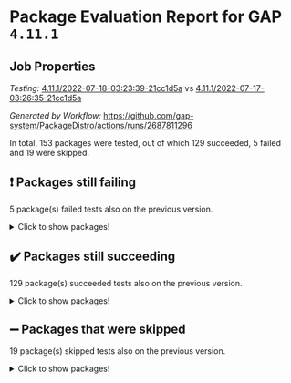 # Package Evaluation Report for GAP `4.11.1`

## Job Properties

*Testing:* [4.11.1/2022-07-18-03:23:39-21cc1d5a](https://github.com/gap-system/PackageDistro/blob/data/reports/4.11.1/2022-07-18-03:23:39-21cc1d5a) vs [4.11.1/2022-07-17-03:26:35-21cc1d5a](https://github.com/gap-system/PackageDistro/blob/data/reports/4.11.1/2022-07-17-03:26:35-21cc1d5a)

*Generated by Workflow:* https://github.com/gap-system/PackageDistro/actions/runs/2687811296

In total, 153 packages were tested, out of which 129 succeeded, 5 failed and 19 were skipped.

## :exclamation: Packages still failing

5 package(s) failed tests also on the previous version.
<details><summary>Click to show packages!</summary>

- francy 1.2.4 [(failure)](https://github.com/gap-system/PackageDistro/runs/7382314531?check_suite_focus=true)
- hap 1.44 [(failure)](https://github.com/gap-system/PackageDistro/runs/7382315088?check_suite_focus=true)
- packagemanager 1.2 [(failure)](https://github.com/gap-system/PackageDistro/runs/7382316795?check_suite_focus=true)
- recog 1.3.2 [(failure)](https://github.com/gap-system/PackageDistro/runs/7382317483?check_suite_focus=true)
- semigroups 4.0.0 [(failure)](https://github.com/gap-system/PackageDistro/runs/7382317770?check_suite_focus=true)
</details>

## :heavy_check_mark: Packages still succeeding

129 package(s) succeeded tests also on the previous version.
<details><summary>Click to show packages!</summary>

- ace 5.4 [(success)](https://github.com/gap-system/PackageDistro/runs/7382312749?check_suite_focus=true)
- aclib 1.3.2 [(success)](https://github.com/gap-system/PackageDistro/runs/7382312797?check_suite_focus=true)
- agt 0.2 [(success)](https://github.com/gap-system/PackageDistro/runs/7382312837?check_suite_focus=true)
- alnuth 3.2.1 [(success)](https://github.com/gap-system/PackageDistro/runs/7382312879?check_suite_focus=true)
- anupq 3.2.6 [(success)](https://github.com/gap-system/PackageDistro/runs/7382312907?check_suite_focus=true)
- atlasrep 2.1.2 [(success)](https://github.com/gap-system/PackageDistro/runs/7382312946?check_suite_focus=true)
- autodoc 2022.07.10 [(success)](https://github.com/gap-system/PackageDistro/runs/7382312981?check_suite_focus=true)
- automata 1.15 [(success)](https://github.com/gap-system/PackageDistro/runs/7382313020?check_suite_focus=true)
- automgrp 1.3.2 [(success)](https://github.com/gap-system/PackageDistro/runs/7382313057?check_suite_focus=true)
- autpgrp 1.10.2 [(success)](https://github.com/gap-system/PackageDistro/runs/7382313097?check_suite_focus=true)
- cap 2022.06-05 [(success)](https://github.com/gap-system/PackageDistro/runs/7382313141?check_suite_focus=true)
- caratinterface 2.3.3 [(success)](https://github.com/gap-system/PackageDistro/runs/7382313198?check_suite_focus=true)
- cddinterface 2020.06.24 [(success)](https://github.com/gap-system/PackageDistro/runs/7382313245?check_suite_focus=true)
- circle 1.6.5 [(success)](https://github.com/gap-system/PackageDistro/runs/7382313292?check_suite_focus=true)
- classicpres 1.22 [(success)](https://github.com/gap-system/PackageDistro/runs/7382313329?check_suite_focus=true)
- cohomolo 1.6.10 [(success)](https://github.com/gap-system/PackageDistro/runs/7382313362?check_suite_focus=true)
- congruence 1.2.4 [(success)](https://github.com/gap-system/PackageDistro/runs/7382313400?check_suite_focus=true)
- corelg 1.56 [(success)](https://github.com/gap-system/PackageDistro/runs/7382313447?check_suite_focus=true)
- crime 1.6 [(success)](https://github.com/gap-system/PackageDistro/runs/7382313486?check_suite_focus=true)
- crisp 1.4.5 [(success)](https://github.com/gap-system/PackageDistro/runs/7382313538?check_suite_focus=true)
- crypting 0.10 [(success)](https://github.com/gap-system/PackageDistro/runs/7382313598?check_suite_focus=true)
- cryst 4.1.24 [(success)](https://github.com/gap-system/PackageDistro/runs/7382313656?check_suite_focus=true)
- crystcat 1.1.9 [(success)](https://github.com/gap-system/PackageDistro/runs/7382313698?check_suite_focus=true)
- ctbllib 1.3.4 [(success)](https://github.com/gap-system/PackageDistro/runs/7382313754?check_suite_focus=true)
- cubefree 1.19 [(success)](https://github.com/gap-system/PackageDistro/runs/7382313800?check_suite_focus=true)
- curlinterface 2.2.2 [(success)](https://github.com/gap-system/PackageDistro/runs/7382313864?check_suite_focus=true)
- cvec 2.7.5 [(success)](https://github.com/gap-system/PackageDistro/runs/7382313913?check_suite_focus=true)
- datastructures 0.2.7 [(success)](https://github.com/gap-system/PackageDistro/runs/7382313973?check_suite_focus=true)
- deepthought 1.0.5 [(success)](https://github.com/gap-system/PackageDistro/runs/7382314009?check_suite_focus=true)
- design 1.7 [(success)](https://github.com/gap-system/PackageDistro/runs/7382314045?check_suite_focus=true)
- difsets 2.3.1 [(success)](https://github.com/gap-system/PackageDistro/runs/7382314109?check_suite_focus=true)
- digraphs 1.5.3 [(success)](https://github.com/gap-system/PackageDistro/runs/7382314149?check_suite_focus=true)
- edim 1.3.5 [(success)](https://github.com/gap-system/PackageDistro/runs/7382314184?check_suite_focus=true)
- example 4.3.1 [(success)](https://github.com/gap-system/PackageDistro/runs/7382314210?check_suite_focus=true)
- factint 1.6.3 [(success)](https://github.com/gap-system/PackageDistro/runs/7382314247?check_suite_focus=true)
- ferret 1.0.8 [(success)](https://github.com/gap-system/PackageDistro/runs/7382314275?check_suite_focus=true)
- fga 1.4.0 [(success)](https://github.com/gap-system/PackageDistro/runs/7382314306?check_suite_focus=true)
- fining 1.5 [(success)](https://github.com/gap-system/PackageDistro/runs/7382314329?check_suite_focus=true)
- float 1.0.3 [(success)](https://github.com/gap-system/PackageDistro/runs/7382314358?check_suite_focus=true)
- format 1.4.3 [(success)](https://github.com/gap-system/PackageDistro/runs/7382314382?check_suite_focus=true)
- forms 1.2.8 [(success)](https://github.com/gap-system/PackageDistro/runs/7382314408?check_suite_focus=true)
- fplsa 1.2.5 [(success)](https://github.com/gap-system/PackageDistro/runs/7382314438?check_suite_focus=true)
- fr 2.4.8 [(success)](https://github.com/gap-system/PackageDistro/runs/7382314476?check_suite_focus=true)
- fwtree 1.3 [(success)](https://github.com/gap-system/PackageDistro/runs/7382314572?check_suite_focus=true)
- gbnp 1.0.5 [(success)](https://github.com/gap-system/PackageDistro/runs/7382314624?check_suite_focus=true)
- generalizedmorphismsforcap 2022.05-01 [(success)](https://github.com/gap-system/PackageDistro/runs/7382314683?check_suite_focus=true)
- genss 1.6.6 [(success)](https://github.com/gap-system/PackageDistro/runs/7382314739?check_suite_focus=true)
- gradedringforhomalg 2022.06-01 [(success)](https://github.com/gap-system/PackageDistro/runs/7382314806?check_suite_focus=true)
- grape 4.8.5 [(success)](https://github.com/gap-system/PackageDistro/runs/7382314862?check_suite_focus=true)
- groupoids 1.69 [(success)](https://github.com/gap-system/PackageDistro/runs/7382314909?check_suite_focus=true)
- grpconst 2.6.2 [(success)](https://github.com/gap-system/PackageDistro/runs/7382314947?check_suite_focus=true)
- guarana 0.96.3 [(success)](https://github.com/gap-system/PackageDistro/runs/7382314990?check_suite_focus=true)
- guava 3.16 [(success)](https://github.com/gap-system/PackageDistro/runs/7382315044?check_suite_focus=true)
- hapcryst 0.1.14 [(success)](https://github.com/gap-system/PackageDistro/runs/7382315131?check_suite_focus=true)
- hecke 1.5.3 [(success)](https://github.com/gap-system/PackageDistro/runs/7382315183?check_suite_focus=true)
- help 3.5 [(success)](https://github.com/gap-system/PackageDistro/runs/7382315230?check_suite_focus=true)
- idrel 2.44 [(success)](https://github.com/gap-system/PackageDistro/runs/7382315277?check_suite_focus=true)
- images 1.3.1 [(success)](https://github.com/gap-system/PackageDistro/runs/7382315334?check_suite_focus=true)
- intpic 0.3.0 [(success)](https://github.com/gap-system/PackageDistro/runs/7382315391?check_suite_focus=true)
- io 4.7.2 [(success)](https://github.com/gap-system/PackageDistro/runs/7382315448?check_suite_focus=true)
- irredsol 1.4.3 [(success)](https://github.com/gap-system/PackageDistro/runs/7382315504?check_suite_focus=true)
- json 2.1.0 [(success)](https://github.com/gap-system/PackageDistro/runs/7382315558?check_suite_focus=true)
- jupyterkernel 1.4.1 [(success)](https://github.com/gap-system/PackageDistro/runs/7382315624?check_suite_focus=true)
- jupyterviz 1.5.1 [(success)](https://github.com/gap-system/PackageDistro/runs/7382315665?check_suite_focus=true)
- kan 1.34 [(success)](https://github.com/gap-system/PackageDistro/runs/7382315713?check_suite_focus=true)
- kbmag 1.5.9 [(success)](https://github.com/gap-system/PackageDistro/runs/7382315758?check_suite_focus=true)
- laguna 3.9.5 [(success)](https://github.com/gap-system/PackageDistro/runs/7382315797?check_suite_focus=true)
- liealgdb 2.2.1 [(success)](https://github.com/gap-system/PackageDistro/runs/7382315842?check_suite_focus=true)
- liepring 2.6 [(success)](https://github.com/gap-system/PackageDistro/runs/7382315897?check_suite_focus=true)
- liering 2.4.2 [(success)](https://github.com/gap-system/PackageDistro/runs/7382315932?check_suite_focus=true)
- linearalgebraforcap 2022.06-03 [(success)](https://github.com/gap-system/PackageDistro/runs/7382315977?check_suite_focus=true)
- loops 3.4.1 [(success)](https://github.com/gap-system/PackageDistro/runs/7382316020?check_suite_focus=true)
- lpres 1.0.3 [(success)](https://github.com/gap-system/PackageDistro/runs/7382316076?check_suite_focus=true)
- majoranaalgebras 1.4 [(success)](https://github.com/gap-system/PackageDistro/runs/7382316119?check_suite_focus=true)
- mapclass 1.4.5 [(success)](https://github.com/gap-system/PackageDistro/runs/7382316157?check_suite_focus=true)
- matgrp 0.64 [(success)](https://github.com/gap-system/PackageDistro/runs/7382316202?check_suite_focus=true)
- modisom 2.5.2 [(success)](https://github.com/gap-system/PackageDistro/runs/7382316252?check_suite_focus=true)
- modulepresentationsforcap 2022.05-03 [(success)](https://github.com/gap-system/PackageDistro/runs/7382316325?check_suite_focus=true)
- monoidalcategories 2022.06-07 [(success)](https://github.com/gap-system/PackageDistro/runs/7382316361?check_suite_focus=true)
- nconvex 2020.11-04 [(success)](https://github.com/gap-system/PackageDistro/runs/7382316415?check_suite_focus=true)
- nilmat 1.4.1 [(success)](https://github.com/gap-system/PackageDistro/runs/7382316463?check_suite_focus=true)
- nock 1.5 [(success)](https://github.com/gap-system/PackageDistro/runs/7382316518?check_suite_focus=true)
- normalizinterface 1.3.3 [(success)](https://github.com/gap-system/PackageDistro/runs/7382316563?check_suite_focus=true)
- nq 2.5.8 [(success)](https://github.com/gap-system/PackageDistro/runs/7382316604?check_suite_focus=true)
- numericalsgps 1.3.0 [(success)](https://github.com/gap-system/PackageDistro/runs/7382316655?check_suite_focus=true)
- openmath 11.5.1 [(success)](https://github.com/gap-system/PackageDistro/runs/7382316694?check_suite_focus=true)
- orb 4.8.4 [(success)](https://github.com/gap-system/PackageDistro/runs/7382316751?check_suite_focus=true)
- patternclass 2.4.2 [(success)](https://github.com/gap-system/PackageDistro/runs/7382316842?check_suite_focus=true)
- permut 2.0.4 [(success)](https://github.com/gap-system/PackageDistro/runs/7382316890?check_suite_focus=true)
- polenta 1.3.10 [(success)](https://github.com/gap-system/PackageDistro/runs/7382316941?check_suite_focus=true)
- polymaking 0.8.6 [(success)](https://github.com/gap-system/PackageDistro/runs/7382316990?check_suite_focus=true)
- primgrp 3.4.2 [(success)](https://github.com/gap-system/PackageDistro/runs/7382317045?check_suite_focus=true)
- profiling 2.5.0 [(success)](https://github.com/gap-system/PackageDistro/runs/7382317094?check_suite_focus=true)
- qpa 1.33 [(success)](https://github.com/gap-system/PackageDistro/runs/7382317152?check_suite_focus=true)
- quagroup 1.8.3 [(success)](https://github.com/gap-system/PackageDistro/runs/7382317225?check_suite_focus=true)
- radiroot 2.9 [(success)](https://github.com/gap-system/PackageDistro/runs/7382317294?check_suite_focus=true)
- rcwa 4.6.4 [(success)](https://github.com/gap-system/PackageDistro/runs/7382317353?check_suite_focus=true)
- rds 1.8 [(success)](https://github.com/gap-system/PackageDistro/runs/7382317424?check_suite_focus=true)
- repndecomp 1.2.1 [(success)](https://github.com/gap-system/PackageDistro/runs/7382317533?check_suite_focus=true)
- repsn 3.1.0 [(success)](https://github.com/gap-system/PackageDistro/runs/7382317582?check_suite_focus=true)
- resclasses 4.7.2 [(success)](https://github.com/gap-system/PackageDistro/runs/7382317628?check_suite_focus=true)
- scscp 2.3.1 [(success)](https://github.com/gap-system/PackageDistro/runs/7382317700?check_suite_focus=true)
- sglppow 2.2 [(success)](https://github.com/gap-system/PackageDistro/runs/7382317828?check_suite_focus=true)
- sgpviz 0.999.5 [(success)](https://github.com/gap-system/PackageDistro/runs/7382317872?check_suite_focus=true)
- simpcomp 2.1.14 [(success)](https://github.com/gap-system/PackageDistro/runs/7382317917?check_suite_focus=true)
- singular 2020.12.18 [(success)](https://github.com/gap-system/PackageDistro/runs/7382317959?check_suite_focus=true)
- sla 1.5.3 [(success)](https://github.com/gap-system/PackageDistro/runs/7382318007?check_suite_focus=true)
- smallgrp 1.5 [(success)](https://github.com/gap-system/PackageDistro/runs/7382318045?check_suite_focus=true)
- smallsemi 0.6.13 [(success)](https://github.com/gap-system/PackageDistro/runs/7382318083?check_suite_focus=true)
- sonata 2.9.4 [(success)](https://github.com/gap-system/PackageDistro/runs/7382318117?check_suite_focus=true)
- sophus 1.25 [(success)](https://github.com/gap-system/PackageDistro/runs/7382318154?check_suite_focus=true)
- spinsym 1.5.2 [(success)](https://github.com/gap-system/PackageDistro/runs/7382318185?check_suite_focus=true)
- symbcompcc 1.3.2 [(success)](https://github.com/gap-system/PackageDistro/runs/7382318233?check_suite_focus=true)
- thelma 1.3 [(success)](https://github.com/gap-system/PackageDistro/runs/7382318264?check_suite_focus=true)
- tomlib 1.2.9 [(success)](https://github.com/gap-system/PackageDistro/runs/7382318289?check_suite_focus=true)
- toric 1.9.5 [(success)](https://github.com/gap-system/PackageDistro/runs/7382318349?check_suite_focus=true)
- toricvarieties 2022.07.13 [(success)](https://github.com/gap-system/PackageDistro/runs/7382318410?check_suite_focus=true)
- transgrp 3.6.2 [(success)](https://github.com/gap-system/PackageDistro/runs/7382318452?check_suite_focus=true)
- ugaly 4.0.3 [(success)](https://github.com/gap-system/PackageDistro/runs/7382318501?check_suite_focus=true)
- unipot 1.5 [(success)](https://github.com/gap-system/PackageDistro/runs/7382318562?check_suite_focus=true)
- unitlib 4.1.0 [(success)](https://github.com/gap-system/PackageDistro/runs/7382318617?check_suite_focus=true)
- utils 0.74 [(success)](https://github.com/gap-system/PackageDistro/runs/7382318683?check_suite_focus=true)
- uuid 0.7 [(success)](https://github.com/gap-system/PackageDistro/runs/7382318744?check_suite_focus=true)
- walrus 0.9991 [(success)](https://github.com/gap-system/PackageDistro/runs/7382318797?check_suite_focus=true)
- wedderga 4.10.2 [(success)](https://github.com/gap-system/PackageDistro/runs/7382318883?check_suite_focus=true)
- xmod 2.88 [(success)](https://github.com/gap-system/PackageDistro/runs/7382318941?check_suite_focus=true)
- xmodalg 1.22 [(success)](https://github.com/gap-system/PackageDistro/runs/7382319001?check_suite_focus=true)
- yangbaxter 0.10.0 [(success)](https://github.com/gap-system/PackageDistro/runs/7382319058?check_suite_focus=true)
- zeromqinterface 0.13 [(success)](https://github.com/gap-system/PackageDistro/runs/7382319115?check_suite_focus=true)
</details>

## :heavy_minus_sign: Packages that were skipped

19 package(s) skipped tests also on the previous version.
<details><summary>Click to show packages!</summary>

- 4ti2interface 2022.03-01 [(skipped)](https://github.com/gap-system/PackageDistro/runs/7382233092?check_suite_focus=true)
- browse 1.8.14 [(skipped)](https://github.com/gap-system/PackageDistro/runs/7382233092?check_suite_focus=true)
- examplesforhomalg 2022.03-01 [(skipped)](https://github.com/gap-system/PackageDistro/runs/7382233092?check_suite_focus=true)
- gapdoc 1.6.5 [(skipped)](https://github.com/gap-system/PackageDistro/runs/7382233092?check_suite_focus=true)
- gauss 2022.03-01 [(skipped)](https://github.com/gap-system/PackageDistro/runs/7382233092?check_suite_focus=true)
- gaussforhomalg 2022.03-01 [(skipped)](https://github.com/gap-system/PackageDistro/runs/7382233092?check_suite_focus=true)
- gradedmodules 2022.03-01 [(skipped)](https://github.com/gap-system/PackageDistro/runs/7382233092?check_suite_focus=true)
- homalg 2022.03-01 [(skipped)](https://github.com/gap-system/PackageDistro/runs/7382233092?check_suite_focus=true)
- homalgtocas 2022.03-01 [(skipped)](https://github.com/gap-system/PackageDistro/runs/7382233092?check_suite_focus=true)
- io_forhomalg 2022.03-01 [(skipped)](https://github.com/gap-system/PackageDistro/runs/7382233092?check_suite_focus=true)
- itc 1.5.1 [(skipped)](https://github.com/gap-system/PackageDistro/runs/7382233092?check_suite_focus=true)
- localizeringforhomalg 2022.03-01 [(skipped)](https://github.com/gap-system/PackageDistro/runs/7382233092?check_suite_focus=true)
- matricesforhomalg 2022.06-01 [(skipped)](https://github.com/gap-system/PackageDistro/runs/7382233092?check_suite_focus=true)
- modules 2022.03-01 [(skipped)](https://github.com/gap-system/PackageDistro/runs/7382233092?check_suite_focus=true)
- polycyclic 2.16 [(skipped)](https://github.com/gap-system/PackageDistro/runs/7382233092?check_suite_focus=true)
- ringsforhomalg 2022.04-01 [(skipped)](https://github.com/gap-system/PackageDistro/runs/7382233092?check_suite_focus=true)
- sco 2022.03-01 [(skipped)](https://github.com/gap-system/PackageDistro/runs/7382233092?check_suite_focus=true)
- toolsforhomalg 2022.05-01 [(skipped)](https://github.com/gap-system/PackageDistro/runs/7382233092?check_suite_focus=true)
- xgap 4.31 [(skipped)](https://github.com/gap-system/PackageDistro/runs/7382233092?check_suite_focus=true)
</details>

